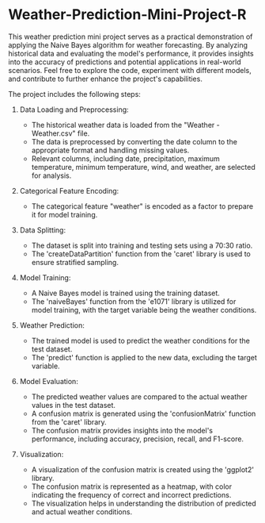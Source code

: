# Weather-Prediction-Mini-Project-R
This weather prediction mini project serves as a practical demonstration of applying the Naive Bayes algorithm for weather forecasting. By analyzing historical data and evaluating the model's performance, it provides insights into the accuracy of predictions and potential applications in real-world scenarios. Feel free to explore the code, experiment with different models, and contribute to further enhance the project's capabilities.

The project includes the following steps:

1. Data Loading and Preprocessing:
   - The historical weather data is loaded from the "Weather - Weather.csv" file.
   - The data is preprocessed by converting the date column to the appropriate format and handling missing values.
   - Relevant columns, including date, precipitation, maximum temperature, minimum temperature, wind, and weather, are selected for analysis.

2. Categorical Feature Encoding:
   - The categorical feature "weather" is encoded as a factor to prepare it for model training.

3. Data Splitting:
   - The dataset is split into training and testing sets using a 70:30 ratio.
   - The 'createDataPartition' function from the 'caret' library is used to ensure stratified sampling.

4. Model Training:
   - A Naive Bayes model is trained using the training dataset.
   - The 'naiveBayes' function from the 'e1071' library is utilized for model training, with the target variable being the weather conditions.

5. Weather Prediction:
   - The trained model is used to predict the weather conditions for the test dataset.
   - The 'predict' function is applied to the new data, excluding the target variable.

6. Model Evaluation:
   - The predicted weather values are compared to the actual weather values in the test dataset.
   - A confusion matrix is generated using the 'confusionMatrix' function from the 'caret' library.
   - The confusion matrix provides insights into the model's performance, including accuracy, precision, recall, and F1-score.

7. Visualization:
   - A visualization of the confusion matrix is created using the 'ggplot2' library.
   - The confusion matrix is represented as a heatmap, with color indicating the frequency of correct and incorrect predictions.
   - The visualization helps in understanding the distribution of predicted and actual weather conditions.


